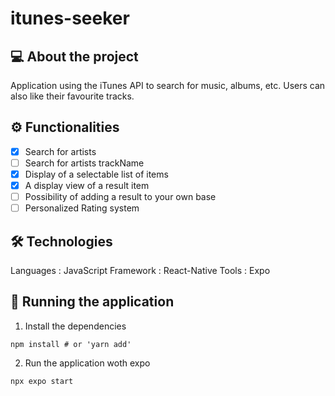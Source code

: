 # itunes-seeker

## 💻 About the project
Application using the iTunes API to search for music, albums, etc. Users can also like their favourite tracks.

## ⚙️ Functionalities
- [x] Search for artists
- [ ] Search for artists trackName
- [x] Display of a selectable list of items
- [x] A display view of a result item
- [ ] Possibility of adding a result to your own base
- [ ] Personalized Rating system

## 🛠 Technologies
Languages : JavaScript
Framework : React-Native
Tools : Expo

## 🧭 Running the application
1. Install the dependencies
```shell 
npm install # or 'yarn add'
```
2. Run the application woth expo
```shell
npx expo start
```